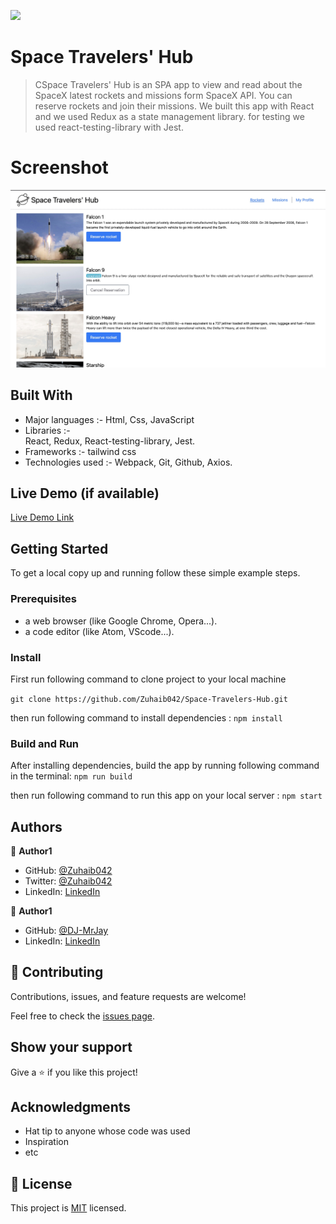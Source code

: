 ![](https://img.shields.io/badge/Microverse-blueviolet)

# Space Travelers' Hub

> CSpace Travelers' Hub is an SPA app to view and read about the SpaceX latest rockets and missions form SpaceX API. You can reserve rockets and join their missions. We built this app with React and we used Redux as a state management library. for testing we used react-testing-library with Jest.

# Screenshot

![Alt text](./src/images/space-traveler.jpg 'Space Travelers')

## Built With

- Major languages :-
  Html, Css, JavaScript
- Libraries :-  
   React, Redux, React-testing-library, Jest.
- Frameworks :-
  tailwind css
- Technologies used :-
  Webpack, Git, Github, Axios.

## Live Demo (if available)

[Live Demo Link](https://benevolent-boba-3c0b0c.netlify.app)

## Getting Started

To get a local copy up and running follow these simple example steps.

### Prerequisites

- a web browser (like Google Chrome, Opera...).
- a code editor (like Atom, VScode...).

### Install

First run following command to clone project to your local machine

`git clone https://github.com/Zuhaib042/Space-Travelers-Hub.git`

then run following command to install dependencies : `npm install`

### Build and Run

After installing dependencies, build the app by running following command in the terminal: `npm run build`

then run following command to run this app on your local server : `npm start`

## Authors

👤 **Author1**

- GitHub: [@Zuhaib042](https://github.com/Zuhaib042)
- Twitter: [@Zuhaib042](https://twitter.com/Zuhaib042)
- LinkedIn: [LinkedIn](https://www.linkedin.com/in/zuhaib-amjad/)

👤 **Author1**

- GitHub: [@DJ-MrJay](https://github.com/DJ-MrJay)
- LinkedIn: [LinkedIn](https://www.linkedin.com/in/jonah-wambua/)

## 🤝 Contributing

Contributions, issues, and feature requests are welcome!

Feel free to check the [issues page](../../issues/).

## Show your support

Give a ⭐️ if you like this project!

## Acknowledgments

- Hat tip to anyone whose code was used
- Inspiration
- etc

## 📝 License

This project is [MIT](./LICENSE) licensed.
